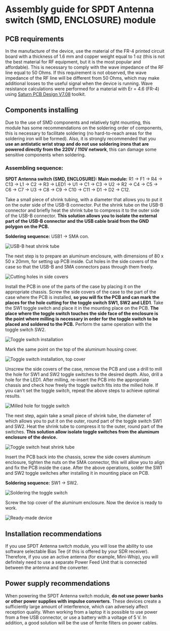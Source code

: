 # Assembly guide for SPDT Antenna switch (SMD, ENCLOSURE) module

## PCB requirements
In the manufacture of the device, use the material of the FR-4 printed circuit board with a thickness of 1.6 mm and copper weight equal to 1 oz (this is not the best material for RF equipment, but it is the most popular and affordable). This is necessary to comply with the wave impedance of the RF line equal to 50 Ohms. If this requirement is not observed, the wave impedance of the RF line will be different from 50 Ohms, which may make additional losses to the useful signal when the device is running. Wave resistance calculations were performed for a material with Er = 4.6 (FR-4) using [Saturn PCB Design V7.08](http://www.saturnpcb.com/pcb_toolkit/) toolkit.

## Components installing 
Due to the use of SMD components and relatively tight mounting, this module has some recommendations on the soldering order of components, this is necessary to facilitate soldering (no hard-to-reach areas for the soldering iron will be formed).
Also, it is strongly recommended that you **use an antistatic wrist strap and do not use soldering irons that are powered directly from the 220V / 110V network**, this can damage some sensitive components when soldering.

### Assembling sequence:

**SPDT Antenna switch (SMD, ENCLOSURE): Main module:** R1 -> F1 -> R4 -> C13 -> L1 -> C2 -> R3 -> LED1 -> U1 -> C1 -> C3 -> U2 -> R2 -> C4 -> C5 -> C6 -> C7 -> U3 -> C8 -> C9 -> C10 -> C11 -> D1 -> D2 -> C12.

Take a small piece of shrink tubing, with a diameter that allows you to put it on the outer side of the USB-B connector. Put the shrink tube on the USB-B connector and briefly heat the shrink tube to compress it to the outer side of the USB-B connector. **This solution allows you to isolate the external part of the USB-B connector and the USB cable braid from the GND polygon on the PCB.**  

**Soldering sequence:** USB1 -> SMA con.  

![USB-B heat shrink tube](../../Resources/SPDT%20Antenna%20switch/Enclosure-USB-B-heat-shrink.png)  

The next step is to prepare an aluminum enclosure, with dimensions of 80 x 50 x 20mm, for setting up PCB inside. Cut holes in the side covers of the case so that the USB-B and SMA connectors pass through them freely.

![Cutting holes in side covers](../../Resources/SPDT%20Antenna%20switch/Enclosure-Cutting-holes-in-side-covers.png)  

Install the PCB in one of the parts of the case by placing it on the appropriate chassis. Screw the side covers of the case to the part of the case where the PCB is installed, **so you will fix the PCB and can mark the places for the hole cutting for the toggle switch SW1, SW2 and LED1**. Take the SW1 toggle switch and place it in the mounting place on the PCB. **The place where the toggle switch touches the side face of the enclosure is the point where milling is necessary in order for the toggle switch to be placed and soldered to the PCB.** Perform the same operation with the toggle switch SW2.

![Toggle switch installation](../../Resources/SPDT%20Antenna%20switch/Enclosure-Toggle-switch-installation.png)  

Mark the same point on the top of the aluminum housing cover. 

![Toggle switch installation, top cover](../../Resources/SPDT%20Antenna%20switch/Enclosure-Toggle-switch-installation-top-cover.png)  

Unscrew the side covers of the case, remove the PCB and use a drill to mill the hole for SW1 and SW2 toggle switches to the desired depth. Also, drill a hole for the LED1. After milling, re-insert the PCB into the appropriate chassis and check how freely the toggle switch fits into the milled hole. If you can't set the toggle switch, repeat the above steps to achieve optimal results.  

![Milled hole for toggle switch](../../Resources/SPDT%20Antenna%20switch/Enclosure-Milled-hole-for-toggle-switch.png) 

The next step, again take a small piece of shrink tube, the diameter of which allows you to put it on the outer, round part of the toggle switch SW1 and SW2. Heat the shrink tube to compress it to the outer, round part of the switches. **This solution allow isolate toggle switches from the aluminum enclosure of the device.**  

![Toggle switch heat shrink tube](../../Resources/SPDT%20Antenna%20switch/Enclosure-Toggle-switch-heat-shrink.png)  

Insert the PCB back into the chassis, screw the side covers aluminum enclosure, tighten the nuts on the SMA connector, this will allow you to align and fix the PCB inside the case. After the above operations, solder the SW1 and SW2 toggle switches after installing it in mounting place on PCB.  

**Soldering sequence:** SW1 -> SW2.  

![Soldering the toggle switch](../../Resources/SPDT%20Antenna%20switch/Enclosure-Soldering-the-toggle-switch.png)  

Screw the top cover of the aluminum enclosure. Now the device is ready to work.

![Ready-made device](../../Resources/SPDT%20Antenna%20switch/Enclosure-Ready-made-device.png)  

## Installation recommendations
If you use SPDT Antenna switch module, you will lose the ability to use software selectable Bias Tee (if this is offered by your SDR receiver). Therefore, if you use an active antenna (for example, Mini-Whip), you will definitely need to use a separate Power Feed Unit that is connected between the antenna and the converter.

## Power supply recommendations
When powering the SPDT Antenna switch module, **do not use power banks or other power supplies with impulse converters**. These devices create a sufficiently large amount of interference, which can adversely affect reception quality. When working from a laptop it is possible to use power from a free USB connector, or use a battery with a voltage of 5 V. In addition, a good solution will be the use of ferrite filters on power cables.